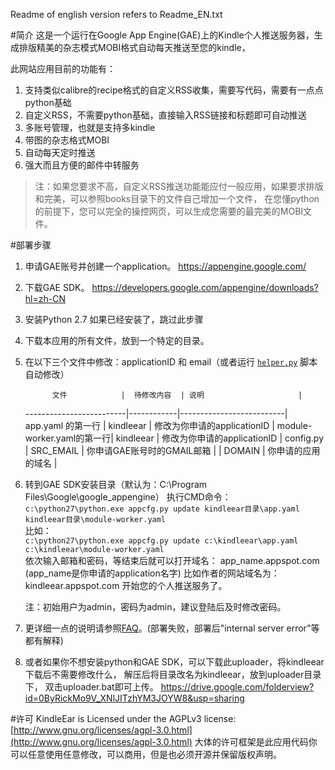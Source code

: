 Readme of english version refers to Readme_EN.txt

#简介
这是一个运行在Google App Engine(GAE)上的Kindle个人推送服务器，生成排版精美的杂志模式MOBI格式自动每天推送至您的kindle，

此网站应用目前的功能有：

1. 支持类似calibre的recipe格式的自定义RSS收集，需要写代码，需要有一点点python基础
2. 自定义RSS，不需要python基础，直接输入RSS链接和标题即可自动推送
3. 多账号管理，也就是支持多kindle
4. 带图的杂志格式MOBI
5. 自动每天定时推送
6. 强大而且方便的邮件中转服务

> 注：如果您要求不高，自定义RSS推送功能能应付一般应用，如果要求排版和完美，可以参照books目录下的文件自己增加一个文件，
在您懂python的前提下，您可以完全的操控网页，可以生成您需要的最完美的MOBI文件。

#部署步骤
1. 申请GAE账号并创建一个application。 <https://appengine.google.com/>
2. 下载GAE SDK。 <https://developers.google.com/appengine/downloads?hl=zh-CN>
3. 安装Python 2.7 如果已经安装了，跳过此步骤
4. 下载本应用的所有文件，放到一个特定的目录。
5. 在以下三个文件中修改：applicationID 和 email（或者运行 [`helper.py`](helper.py) 脚本自动修改）

             文件            |  待修改内容  | 说明                     |
   -------------------------|------------|--------------------------|
   app.yaml 的第一行         | kindleear	 | 修改为你申请的applicationID |
   module-worker.yaml的第一行| kindleear  | 修改为你申请的applicationID |
   config.py               | SRC_EMAIL  | 你申请GAE账号时的GMAIL邮箱   |
                           | DOMAIN     | 你申请的应用的域名           |

6. 转到GAE SDK安装目录（默认为：C:\Program Files\Google\google_appengine）
   执行CMD命令：
   `c:\python27\python.exe appcfg.py update kindleear目录\app.yaml kindleear目录\module-worker.yaml`
   <br />比如：<br />
   `c:\python27\python.exe appcfg.py update c:\kindleear\app.yaml c:\kindleear\module-worker.yaml`
   <br />依次输入邮箱和密码，等结束后就可以打开域名：
   app_name.appspot.com (app_name是你申请的application名字)
   比如作者的网站域名为：kindleear.appspot.com
   开始您的个人推送服务了。

   注：初始用户为admin，密码为admin，建议登陆后及时修改密码。
7. 更详细一点的说明请参照[FAQ](static/faq.html)。(部署失败，部署后"internal server error"等都有解释)
8. 或者如果你不想安装python和GAE SDK，可以下载此uploader，将kindleear下载后不需要修改什么，
   解压后将目录改名为kindleear，放到uploader目录下，
   双击uploader.bat即可上传。
   <https://drive.google.com/folderview?id=0ByRickMo9V_XNlJITzhYM3JOYW8&usp=sharing>

#许可
KindleEar is Licensed under the AGPLv3 license: [http://www.gnu.org/licenses/agpl-3.0.html](http://www.gnu.org/licenses/agpl-3.0.html)
大体的许可框架是此应用代码你可以任意使用任意修改，可以商用，但是也必须开源并保留版权声明。
